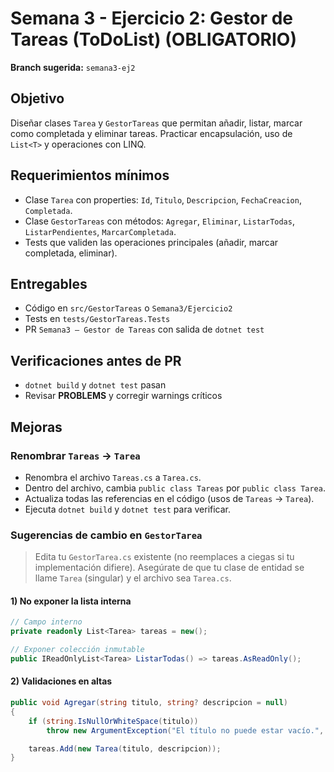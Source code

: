# Semana 3 - Ejercicio 2: Gestor de Tareas (ToDoList) (OBLIGATORIO)

**Branch sugerida:** `semana3-ej2`

## Objetivo

Diseñar clases `Tarea` y `GestorTareas` que permitan añadir, listar, marcar como completada y eliminar tareas.
Practicar encapsulación, uso de `List<T>` y operaciones con LINQ.

## Requerimientos mínimos

- Clase `Tarea` con properties: `Id`, `Titulo`, `Descripcion`, `FechaCreacion`, `Completada`.
- Clase `GestorTareas` con métodos: `Agregar`, `Eliminar`, `ListarTodas`, `ListarPendientes`, `MarcarCompletada`.
- Tests que validen las operaciones principales (añadir, marcar completada, eliminar).

## Entregables

- Código en `src/GestorTareas` o `Semana3/Ejercicio2`
- Tests en `tests/GestorTareas.Tests`
- PR `Semana3 – Gestor de Tareas` con salida de `dotnet test`

## Verificaciones antes de PR

- `dotnet build` y `dotnet test` pasan
- Revisar **PROBLEMS** y corregir warnings críticos

## Mejoras

### Renombrar `Tareas` → `Tarea`

- Renombra el archivo `Tareas.cs` a `Tarea.cs`.
- Dentro del archivo, cambia `public class Tareas` por `public class Tarea`.
- Actualiza todas las referencias en el código (usos de `Tareas` → `Tarea`).
- Ejecuta `dotnet build` y `dotnet test` para verificar.

### Sugerencias de cambio en `GestorTarea`

> Edita tu `GestorTarea.cs` existente (no reemplaces a ciegas si tu implementación difiere).
> Asegúrate de que tu clase de entidad se llame `Tarea` (singular) y el archivo sea `Tarea.cs`.

#### 1) No exponer la lista interna

```csharp
// Campo interno
private readonly List<Tarea> tareas = new();

// Exponer colección inmutable
public IReadOnlyList<Tarea> ListarTodas() => tareas.AsReadOnly();
```

#### 2) Validaciones en altas

```csharp
public void Agregar(string titulo, string? descripcion = null)
{
    if (string.IsNullOrWhiteSpace(titulo))
        throw new ArgumentException("El título no puede estar vacío.", nameof(titulo));

    tareas.Add(new Tarea(titulo, descripcion));
}
```
